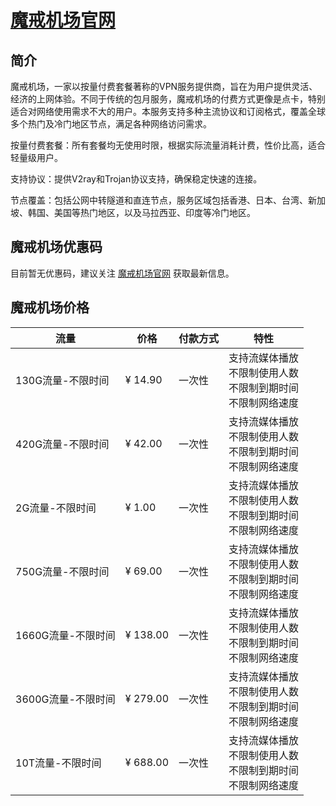 # [魔戒机场官网](https://mojie.best/#/register?code=Pvs1RARA)

## 简介

魔戒机场，一家以按量付费套餐著称的VPN服务提供商，旨在为用户提供灵活、经济的上网体验。不同于传统的包月服务，魔戒机场的付费方式更像是点卡，特别适合对网络使用需求不大的用户。本服务支持多种主流协议和订阅格式，覆盖全球多个热门及冷门地区节点，满足各种网络访问需求。

按量付费套餐：所有套餐均无使用时限，根据实际流量消耗计费，性价比高，适合轻量级用户。

支持协议：提供V2ray和Trojan协议支持，确保稳定快速的连接。

节点覆盖：包括公网中转隧道和直连节点，服务区域包括香港、日本、台湾、新加坡、韩国、美国等热门地区，以及马拉西亚、印度等冷门地区。


## 魔戒机场优惠码

目前暂无优惠码，建议关注 [魔戒机场官网](https://mojie.best/#/register?code=Pvs1RARA) 获取最新信息。


## 魔戒机场价格

| 流量        | 价格    | 付款方式 | 特性                     |
|-----------|-------|------|------------------------|
| 130G流量-不限时间 | ¥ 14.90 | 一次性  | 支持流媒体播放<br>不限制使用人数<br>不限制到期时间<br>不限制网络速度 |
| 420G流量-不限时间 | ¥ 42.00 | 一次性  | 支持流媒体播放<br>不限制使用人数<br>不限制到期时间<br>不限制网络速度 |
| 2G流量-不限时间   | ¥ 1.00  | 一次性  | 支持流媒体播放<br>不限制使用人数<br>不限制到期时间<br>不限制网络速度  |
| 750G流量-不限时间 | ¥ 69.00 | 一次性  | 支持流媒体播放<br>不限制使用人数<br>不限制到期时间<br>不限制网络速度 |
| 1660G流量-不限时间| ¥ 138.00| 一次性  | 支持流媒体播放<br>不限制使用人数<br>不限制到期时间<br>不限制网络速度 |
| 3600G流量-不限时间| ¥ 279.00| 一次性  | 支持流媒体播放<br>不限制使用人数<br>不限制到期时间<br>不限制网络速度 |
| 10T流量-不限时间  | ¥ 688.00| 一次性  | 支持流媒体播放<br>不限制使用人数<br>不限制到期时间<br>不限制网络速度  |
